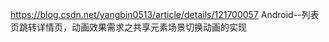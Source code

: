  https://blog.csdn.net/yangbin0513/article/details/121700057
Android--列表页跳转详情页，动画效果需求之共享元素场景切换动画的实现
